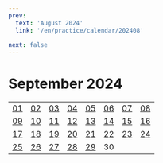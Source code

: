 ```yaml
---
prev:
  text: 'August 2024'
  link: '/en/practice/calendar/202408'

next: false
---
```

# September 2024

<table class="calendar">
	<tr>
		<td><a href=/en/practice/prob/20240901>01</a><br><Badge type="danger" text="Bid"/></td>
		<td><a href=/en/practice/prob/20240902>02</a><br><Badge type="warning" text="Play"/></td>
		<td><a href=/en/practice/prob/20240903>03</a><br><Badge type="tip" text="Def"/></td>
		<td><a href=/en/practice/prob/20240904>04</a><br><Badge type="danger" text="Bid"/></td>
		<td><a href=/en/practice/prob/20240905>05</a><br><Badge type="warning" text="Play"/></td>
		<td><a href=/en/practice/prob/20240906>06</a><br><Badge type="warning" text="Play"/></td>
		<td><a href=/en/practice/prob/20240907>07</a><br><Badge type="warning" text="Play"/></td>
		<td><a href=/en/practice/prob/20240908>08</a><br><Badge type="danger" text="Bid"/></td>
	</tr>
	<tr>
		<td><a href=/en/practice/prob/20240909>09</a><br><Badge type="warning" text="Play"/></td>
		<td><a href=/en/practice/prob/20240910>10</a><br><Badge type="tip" text="Def"/></td>
		<td><a href=/en/practice/prob/20240911>11</a><br><Badge type="danger" text="Bid"/></td>
		<td><a href=/en/practice/prob/20240912>12</a><br><Badge type="warning" text="Play"/></td>
		<td><a href=/en/practice/prob/20240913>13</a><br><Badge type="tip" text="Def"/></td>
		<td><a href=/en/practice/prob/20240914>14</a><br><Badge type="warning" text="Play"/></td>
		<td><a href=/en/practice/prob/20240915>15</a><br><Badge type="danger" text="Bid"/></td>
		<td><a href=/en/practice/prob/20240916>16</a><br><Badge type="warning" text="Play"/></td>
	</tr>
	<tr>
		<td><a href=/en/practice/prob/20240917>17</a><br><Badge type="tip" text="Def"/></td>
		<td><a href=/en/practice/prob/20240918>18</a><br><Badge type="danger" text="Bid"/></td>
		<td><a href=/en/practice/prob/20240919>19</a><br><Badge type="warning" text="Play"/></td>
		<td><a href=/en/practice/prob/20240920>20</a><br><Badge type="warning" text="Play"/></td>
		<td><a href=/en/practice/prob/20240921>21</a><br><Badge type="warning" text="Play"/></td>
		<td><a href=/en/practice/prob/20240922>22</a><br><Badge type="danger" text="Bid"/></td>
		<td><a href=/en/practice/prob/20240923>23</a><br><Badge type="warning" text="Play"/></td>
		<td><a href=/en/practice/prob/20240924>24</a><br><Badge type="tip" text="Def"/></td>
	</tr>
    <tr>
        <td><a href=/en/practice/prob/20240925>25</a><br><Badge type="danger" text="Bid"/></td>
		<td><a href=/en/practice/prob/20240926>26</a><br><Badge type="warning" text="Play"/></td>
		<td><a href=/en/practice/prob/20240927>27</a><br><Badge type="warning" text="Play"/></td>
		<td><a href=/en/practice/prob/20240928>28</a><br><Badge type="warning" text="Play"/></td>
		<td><a href=/en/practice/prob/20240929>29</a><br><Badge type="danger" text="Bid"/></td>
		<td>30</td>
		<td></td>
		<td></td>
	</tr>
</table>

<Badge type="info" text="&uarr; Practice"/> [<Badge type="tip" text="Learning ->"/>](/en/learning/calendar/202409)